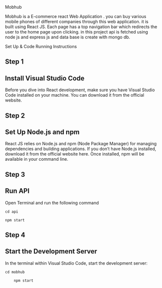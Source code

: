 Mobhub 

 
Mobhub is a E-commerce react Web Application . you can buy various mobile phones of different companies through this web application. it is built using React JS. Each page has a top navigation bar which redirects the user to the home page upon clicking. 
in this project api is fetched using node js and express js and data base is create with mongo db. 

Set Up & Code Running Instructions


Step 1
------

Install Visual Studio Code
--------------------------
Before you dive into React development, make sure you have Visual Studio Code installed on your machine. You can download it from the official website.


Step 2
------

Set Up Node.js and npm
----------------------
React JS relies on Node.js and npm (Node Package Manager) for managing dependencies and building applications. If you don’t have Node.js installed, download it from the official website here. Once installed, npm will be available in your command line.


Step 3 
------

Run API
-------
Open Terminal and run the following command 

	cd api

	npm start

Step 4
------

Start the Development Server
----------------------------
In the terminal within Visual Studio Code, start the development server:

	cd mobhub

        npm start
           






